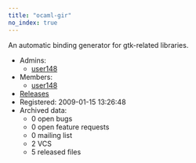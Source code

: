 ```yaml
---
title: "ocaml-gir"
no_index: true
---
```


An automatic binding generator for gtk-related libraries.


* Admins:
  * [user148](/users/user148)
* Members:
  * [user148](/users/user148)
* [Releases](https://download.ocamlcore.org/ocaml-gir)
* Registered: 2009-01-15 13:26:48
* Archived data:
  * 0 open bugs
  * 0 open feature requests
  * 0 mailing list
  * 2 VCS
  * 5 released files
